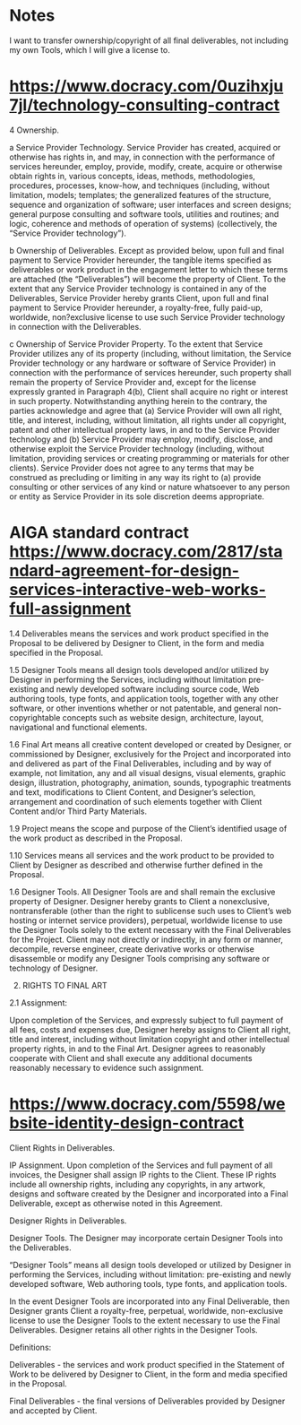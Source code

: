 # Notes
I want to transfer ownership/copyright of all final deliverables, not including my own Tools, which I will give a license to.

# https://www.docracy.com/0uzihxju7jl/technology-consulting-contract
4 Ownership.

a Service Provider Technology. Service Provider has created, acquired or otherwise has rights in, and may, in connection with the performance of services hereunder, employ, provide, modify, create, acquire or otherwise obtain rights in, various concepts, ideas, methods, methodologies, procedures, processes, know-how, and techniques (including, without limitation, models; templates; the generalized features of the structure, sequence and organization of software; user interfaces and screen designs; general purpose consulting and software tools, utilities and routines; and logic, coherence and methods of operation of systems) (collectively, the “Service Provider technology”).

b Ownership of Deliverables. Except as provided below, upon full and final payment to Service Provider hereunder, the tangible items specified as deliverables or work product in the engagement letter to which these terms are attached (the “Deliverables”) will become the property of Client. To the extent that any Service Provider technology is contained in any of the Deliverables, Service Provider hereby grants Client, upon full and final payment to Service Provider hereunder, a royalty-free, fully paid-up, worldwide, non?exclusive license to use such Service Provider technology in connection with the Deliverables.

c Ownership of Service Provider Property. To the extent that Service Provider utilizes any of its property (including, without limitation, the Service Provider technology or any hardware or software of Service Provider) in connection with the performance of services hereunder, such property shall remain the property of Service Provider and, except for the license expressly granted in Paragraph 4(b), Client shall acquire no right or interest in such property. Notwithstanding anything herein to the contrary, the parties acknowledge and agree that (a) Service Provider will own all right, title, and interest, including, without limitation, all rights under all copyright, patent and other intellectual property laws, in and to the Service Provider technology and (b) Service Provider may employ, modify, disclose, and otherwise exploit the Service Provider technology (including, without limitation, providing services or creating programming or materials for other clients). Service Provider does not agree to any terms that may be construed as precluding or limiting in any way its right to (a) provide consulting or other services of any kind or nature whatsoever to any person or entity as Service Provider in its sole discretion deems appropriate.

# AIGA standard contract https://www.docracy.com/2817/standard-agreement-for-design-services-interactive-web-works-full-assignment

1.4 Deliverables means the services and work product specified in the Proposal to be delivered by Designer to Client, in the form and media specified in the Proposal.

1.5 Designer Tools means all design tools developed and/or utilized by Designer in performing the Services, including without limitation pre-existing and newly developed software including source code, Web authoring tools, type fonts, and application tools, together with any other software, or other inventions whether or not patentable, and general non-copyrightable concepts such as website design, architecture, layout, navigational and functional elements.

1.6 Final Art means all creative content developed or created by Designer, or commissioned by Designer, exclusively for the Project and incorporated into and delivered as part of the Final Deliverables, including and by way of example, not limitation, any and all visual designs, visual elements, graphic design, illustration, photography, animation, sounds, typographic treatments and text, modifications to Client Content, and Designer’s selection, arrangement and coordination of such elements together with Client Content and/or Third Party Materials.

1.9 Project means the scope and purpose of the Client’s identified usage of the work product as described in the Proposal.

1.10 Services means all services and the work product to be provided to Client by Designer as described and otherwise further defined in the Proposal.

1.6 Designer Tools. All Designer Tools are and shall remain the exclusive property of Designer. Designer hereby grants to Client a nonexclusive, nontransferable (other than the right to sublicense such uses to Client’s web hosting or internet service providers), perpetual, worldwide license to use the Designer Tools solely to the extent necessary with the Final Deliverables for the Project. Client may not directly or indirectly, in any form or manner, decompile, reverse engineer, create derivative works or otherwise disassemble or modify any Designer Tools comprising any software or technology of Designer.

2. RIGHTS TO FINAL ART

2.1 Assignment:

Upon completion of the Services, and expressly subject to full payment of all fees, costs and expenses due, Designer hereby assigns to Client all right, title and interest, including without limitation copyright and other intellectual property rights, in and to the Final Art. Designer agrees to reasonably cooperate with Client and shall execute any additional documents reasonably necessary to evidence such assignment.

# https://www.docracy.com/5598/website-identity-design-contract

Client Rights in Deliverables.

IP Assignment. Upon completion of the Services and full payment of all invoices, the Designer shall assign IP rights to the Client. These IP rights include all ownership rights, including any copyrights, in any artwork, designs and software created by the Designer and incorporated into a Final Deliverable, except as otherwise noted in this Agreement.

Designer Rights in Deliverables.

Designer Tools. The Designer may incorporate certain Designer Tools into the Deliverables.

“Designer Tools” means all design tools developed or utilized by Designer in performing the Services, including without limitation: pre-existing and newly developed software, Web authoring tools, type fonts, and application tools.

In the event Designer Tools are incorporated into any Final Deliverable, then Designer grants Client a royalty-free, perpetual, worldwide, non-exclusive license to use the Designer Tools to the extent necessary to use the Final Deliverables. Designer retains all other rights in the Designer Tools.

Definitions:

Deliverables - the services and work product specified in the Statement of Work to be delivered by Designer to Client, in the form and media specified in the Proposal.

Final Deliverables - the final versions of Deliverables provided by Designer and accepted by Client.
